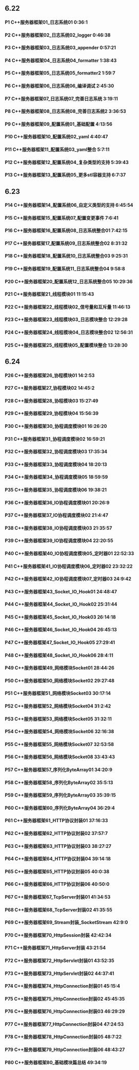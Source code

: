 ## 6.22

#### P1   C++服务器框架01_日志系统01   0:36:1
#### P2   C++服务器框架02_日志系统02_logger   0:46:38
#### P3   C++服务器框架03_日志系统03_appender   0:57:21
#### P4   C++服务器框架04_日志系统04_formatter   1:38:43
#### P5   C++服务器框架05_日志系统05_formatter2   1:59:7
#### P6   C++服务器框架06_日志系统06_编译调试   2:45:30
#### P7   C++服务器框架07_日志系统07_完善日志系统   3:19:11
#### P8   C++服务器框架08_日志系统08_完善日志系统2   3:36:53
#### P9   C++服务器框架09_配置系统01_基础配置   4:13:56
#### P10   C++服务器框架10_配置系统02_yaml   4:40:47
#### P11   C++服务器框架11_配置系统03_yaml整合   5:7:11
#### P12   C++服务器框架12_配置系统04_复杂类型的支持   5:39:43
#### P13   C++服务器框架13_配置系统05_更多stl容器支持   6:7:37

## 6.23

#### P14   C++服务器框架14_配置系统06_自定义类型的支持   6:45:54
#### P15   C++服务器框架15_配置系统07_配置变更事件   7:6:41
#### P16   C++服务器框架16_配置系统08_日志系统整合01   7:42:15
#### P17   C++服务器框架17_配置系统09_日志系统整合02   8:31:32
#### P18   C++服务器框架18_配置系统10_日志系统整合03   9:25:31
#### P19   C++服务器框架19_配置系统11_日志系统整合04   9:58:8
#### P20   C++服务器框架20_配置系统12_日志系统整合05   10:29:36
#### P21   C++服务器框架21_线程模块01   11:15:43
#### P22   C++服务器框架22_线程模块02_信号量和互斥量   11:46:13
#### P23   C++服务器框架23_线程模块03_日志模块整合   12:29:28
#### P24   C++服务器框架24_线程模块04_日志模块整合02   12:56:31
#### P25   C++服务器框架25_线程模块05_配置模块整合   13:28:30

## 6.24

#### P26   C++服务器框架26_协程模块01   14:2:53
#### P27   C++服务器框架27_协程模块02   14:45:2
#### P28   C++服务器框架28_协程模块03   15:27:49
#### P29   C++服务器框架29_协程模块04   15:56:39
#### P30   C++服务器框架30_协程调度模块01   16:26:20
#### P31   C++服务器框架31_协程调度模块02   16:59:21
#### P32   C++服务器框架32_协程调度模块03   17:35:34
#### P33   C++服务器框架33_协程调度模块04   18:20:13
#### P34   C++服务器框架34_协程调度模块05   18:59:59
#### P35   C++服务器框架35_协程调度模块06   19:38:21
#### P36   C++服务器框架36_IO协程调度模块01   20:26:9
#### P37   C++服务器框架37_IO协程调度模块02   21:4:47
#### P38   C++服务器框架38_IO协程调度模块03   21:35:57
#### P39   C++服务器框架39_IO协程调度模块04   22:20:55
#### P40   C++服务器框架40_IO协程调度模块05_定时器01   22:52:33
#### P41   C++服务器框架41_IO协程调度模块06_定时器02   23:32:22
#### P42   C++服务器框架42_IO协程调度模块07_定时器03   24:9:42
#### P43   C++服务器框架43_Socket_IO_Hook01   24:48:47
#### P44   C++服务器框架44_Socket_IO_Hook02   25:31:44
#### P45   C++服务器框架45_Socket_IO_Hook03   26:14:18
#### P46   C++服务器框架46_Socket_IO_Hook04   26:45:13
#### P47   C++服务器框架47_Socket_IO_Hook05   27:29:41
#### P48   C++服务器框架48_Socket_IO_Hook06   28:4:11
#### P49   C++服务器框架49_网络模块Socket01   28:44:26
#### P50   C++服务器框架50_网络模块Socket02   29:27:48
#### P51   C++服务器框架51_网络模块Socket03   30:17:14
#### P52   C++服务器框架52_网络模块Socket04   31:2:42
#### P53   C++服务器框架53_网络模块Socket05   31:32:11
#### P54   C++服务器框架54_网络模块Socket06   32:16:38
#### P55   C++服务器框架55_网络模块Socket07   32:53:58
#### P56   C++服务器框架56_网络模块Socket08   33:43:43
#### P57   C++服务器框架57_序列化ByteArray01   34:20:9
#### P58   C++服务器框架58_序列化ByteArray02   35:5:13
#### P59   C++服务器框架59_序列化ByteArray03   35:39:15
#### P60   C++服务器框架60_序列化ByteArray04   36:29:4
#### P61   C++服务器框架61_HTTP协议封装01   37:16:33
#### P62   C++服务器框架62_HTTP协议封装02   37:57:7
#### P63   C++服务器框架63_HTTP协议封装03   38:27:27
#### P64   C++服务器框架64_HTTP协议封装04   39:14:18
#### P65   C++服务器框架65_HTTP协议封装05   40:0:38
#### P66   C++服务器框架66_HTTP协议封装06   40:50:0
#### P67   C++服务器框架67_TcpServer封装01   41:34:53
#### P68   C++服务器框架68_TcpServer封装02   41:35:55
#### P69   C++服务器框架69_Stream封装_SocketStream   42:9:0
#### P70   C++服务器框架70_HttpSession封装   42:42:34
#### P71   C++服务器框架71_HttpServer封装   43:21:54
#### P72   C++服务器框架72_HttpServlet封装01   43:52:35
#### P73   C++服务器框架73_HttpServlet封装02   44:37:41
#### P74   C++服务器框架74_HttpConnection封装01   45:15:4
#### P75   C++服务器框架75_HttpConnection封装02   45:45:35
#### P76   C++服务器框架76_HttpConnection封装03   46:29:29
#### P77   C++服务器框架77_HttpConnection封装04   47:24:53
#### P78   C++服务器框架78_HttpConnection封装05   48:7:22
#### P79   C++服务器框架79_HttpConnection封装06   48:43:27
#### P80   C++服务器框架80_基础模块篇总结   49:34:19


